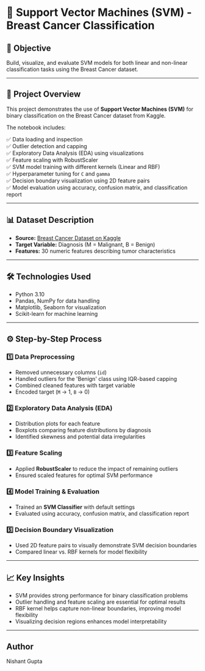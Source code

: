 # 🎯 Support Vector Machines (SVM) - Breast Cancer Classification

## 📌 Objective
Build, visualize, and evaluate SVM models for both linear and non-linear classification tasks using the Breast Cancer dataset.

---

## 📂 Project Overview

This project demonstrates the use of **Support Vector Machines (SVM)** for binary classification on the Breast Cancer dataset from Kaggle.

The notebook includes:

✅ Data loading and inspection  
✅ Outlier detection and capping  
✅ Exploratory Data Analysis (EDA) using visualizations  
✅ Feature scaling with RobustScaler  
✅ SVM model training with different kernels (Linear and RBF)  
✅ Hyperparameter tuning for `C` and `gamma`  
✅ Decision boundary visualization using 2D feature pairs  
✅ Model evaluation using accuracy, confusion matrix, and classification report  

---

## 📊 Dataset Description

- **Source:** [Breast Cancer Dataset on Kaggle](https://www.kaggle.com/datasets/yasserh/breast-cancer-dataset)  
- **Target Variable:** Diagnosis (M = Malignant, B = Benign)  
- **Features:** 30 numeric features describing tumor characteristics  

---

## 🛠️ Technologies Used

- Python 3.10  
- Pandas, NumPy for data handling  
- Matplotlib, Seaborn for visualization  
- Scikit-learn for machine learning  

---

## ⚙️ Step-by-Step Process

### 1️⃣ Data Preprocessing
- Removed unnecessary columns (`id`)  
- Handled outliers for the 'Benign' class using IQR-based capping  
- Combined cleaned features with target variable  
- Encoded target (`M` → 1, `B` → 0)  

### 2️⃣ Exploratory Data Analysis (EDA)
- Distribution plots for each feature  
- Boxplots comparing feature distributions by diagnosis  
- Identified skewness and potential data irregularities  

### 3️⃣ Feature Scaling
- Applied **RobustScaler** to reduce the impact of remaining outliers  
- Ensured scaled features for optimal SVM performance  

### 4️⃣ Model Training & Evaluation
- Trained an **SVM Classifier** with default settings  
- Evaluated using accuracy, confusion matrix, and classification report  

### 5️⃣ Decision Boundary Visualization
- Used 2D feature pairs to visually demonstrate SVM decision boundaries  
- Compared linear vs. RBF kernels for model flexibility  

---

## 📈 Key Insights

- SVM provides strong performance for binary classification problems  
- Outlier handling and feature scaling are essential for optimal results  
- RBF kernel helps capture non-linear boundaries, improving model flexibility  
- Visualizing decision regions enhances model interpretability  

---

## Author
Nishant Gupta
